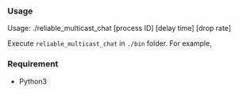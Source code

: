 ### Usage

Usage: ./reliable_multicast_chat [process ID] [delay time] [drop rate]

Execute `reliable_multicast_chat` in `./bin` folder. For example,

### Requirement

* Python3
